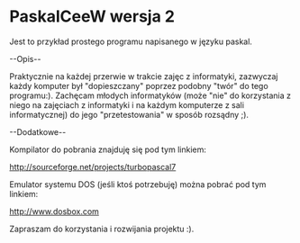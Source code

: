 # PaskalCeeW wersja 2
Jest to przykład prostego programu napisanego w języku paskal.

--Opis--

Praktycznie na każdej przerwie w trakcie zajęc z informatyki, zazwyczaj każdy komputer był "dopieszczany" poprzez podobny "twór" do tego programu:). Zachęcam młodych informatyków (może "nie" do korzystania z niego na zajęciach z informatyki i na każdym komputerze z sali informatycznej) do jego "przetestowania" w sposób rozsądny ;).

--Dodatkowe--

Kompilator do pobrania znajduję się pod tym linkiem:

http://sourceforge.net/projects/turbopascal7

Emulator systemu DOS (jeśli ktoś potrzebuję) można pobrać pod tym linkiem:

http://www.dosbox.com

Zapraszam do korzystania i rozwijania projektu :).
